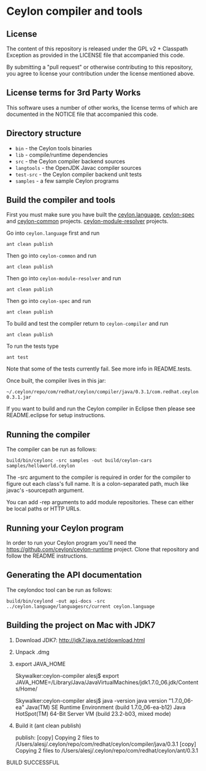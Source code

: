 Ceylon compiler and tools
=========================

License
-------

The content of this repository is released under the GPL v2 + Classpath Exception
as provided in the LICENSE file that accompanied this code.

By submitting a "pull request" or otherwise contributing to this repository, you
agree to license your contribution under the license mentioned above.

License terms for 3rd Party Works
---------------------------------

This software uses a number of other works, the license terms of which are 
documented in the NOTICE file that accompanied this code.

Directory structure
-------------------

* `bin`       - the Ceylon tools binaries
* `lib`       - compile/runtime dependencies
* `src`       - the Ceylon compiler backend sources
* `langtools` - the OpenJDK Javac compiler sources
* `test-src`  - the Ceylon compiler backend unit tests
* `samples`   - a few sample Ceylon programs

Build the compiler and tools
----------------------------

First you must make sure you have built the 
[ceylon.language](https://github.com/ceylon/ceylon.language), 
[ceylon-spec](https://github.com/ceylon/ceylon-spec) and
[ceylon-common](https://github.com/ceylon/ceylon-common) projects.
[ceylon-module-resolver](https://github.com/ceylon/ceylon-module-resolver) projects.

Go into `ceylon.language` first and run

    ant clean publish
    
Then go into `ceylon-common` and run

    ant clean publish

Then go into `ceylon-module-resolver` and run

    ant clean publish

Then go into `ceylon-spec` and run

    ant clean publish
    
To build and test the compiler return to `ceylon-compiler` and run

    ant clean publish
    
To run the tests type

    ant test

Note that some of the tests currently fail. See more info in README.tests.

Once built, the compiler lives in this jar:

    ~/.ceylon/repo/com/redhat/ceylon/compiler/java/0.3.1/com.redhat.ceylon.compiler.java-0.3.1.jar

If you want to build and run the Ceylon compiler in Eclipse
then please see README.eclipse for setup instructions.

Running the compiler
--------------------

The compiler can be run as follows:

    build/bin/ceylonc -src samples -out build/ceylon-cars samples/helloworld.ceylon 

The -src argument to the compiler is required in order for
the compiler to figure out each class's full name.  It is
a colon-separated path, much like javac's -sourcepath argument.

You can add -rep arguments to add module repositories. These can either be local paths
or HTTP URLs.

Running your Ceylon program
---------------------------

In order to run your Ceylon program you'll need the https://github.com/ceylon/ceylon-runtime
project. Clone that repository and follow the README instructions.

Generating the API documentation 
--------------------------------

The ceylondoc tool can be run as follows:

    build/bin/ceylond -out api-docs -src ../ceylon.language/languagesrc/current ceylon.language

Building the project on Mac with JDK7
-------------------------------------

1) Download JDK7: http://jdk7.java.net/download.html

2) Unpack .dmg

3) export JAVA_HOME

    Skywalker:ceylon-compiler alesj$ export JAVA_HOME=/Library/Java/JavaVirtualMachines/jdk1.7.0_06.jdk/Contents/Home/

    Skywalker:ceylon-compiler alesj$ java -version
    java version "1.7.0_06-ea"
    Java(TM) SE Runtime Environment (build 1.7.0_06-ea-b12)
    Java HotSpot(TM) 64-Bit Server VM (build 23.2-b03, mixed mode)

4) Build it (ant clean publish)

    publish:
        [copy] Copying 2 files to /Users/alesj/.ceylon/repo/com/redhat/ceylon/compiler/java/0.3.1
        [copy] Copying 2 files to /Users/alesj/.ceylon/repo/com/redhat/ceylon/ant/0.3.1

BUILD SUCCESSFUL

